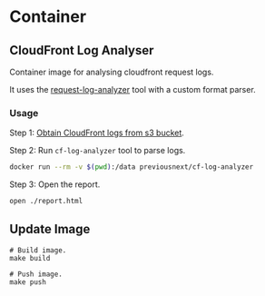 # Container

## CloudFront Log Analyser

Container image for analysing cloudfront request logs.

It uses the [request-log-analyzer](https://github.com/wvanbergen/request-log-analyzer/wiki) tool with a custom format parser.

### Usage

Step 1: [Obtain CloudFront logs from s3 bucket](https://gist.github.com/nicksantamaria/ee6322161e6469daf31a2214d8fa9f80.js).

Step 2: Run `cf-log-analyzer` tool to parse logs.

```bash
docker run --rm -v $(pwd):/data previousnext/cf-log-analyzer
```

Step 3: Open the report.

```bash
open ./report.html
```

## Update Image

```
# Build image.
make build

# Push image.
make push
```
